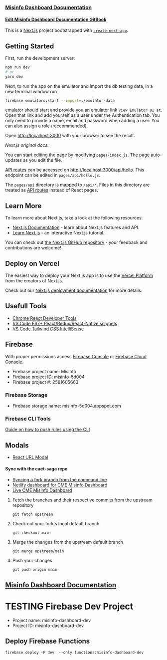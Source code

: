 ### [Misinfo Dashboard Documentation](https://center-for-media-engagement.gitbook.io/misinfo-dashboard/)

#### [Edit Misinfo Dashboard Documentation GitBook](https://app.gitbook.com/o/tmOnCbkSzYuWj7EVbFqg/s/h5B8zKreIfyiUKOT1awO/)

This is a [Next.js](https://nextjs.org/) project bootstrapped with [`create-next-app`](https://github.com/vercel/next.js/tree/canary/packages/create-next-app).

## Getting Started

First, run the development server:

```bash
npm run dev
# or
yarn dev
```

Next, to run the app on the emulator and import the db testing data, in a new terminal window run 

```bash
firebase emulators:start --import=./emulator-data
``` 

emulator should start and provide you an emulator link `View Emulator UI at`. Open that link and add yourself as a user under the Authentication tab. You only need to provide a name, email and password when adding a user. You can also assign a role (reccommended).

Open [http://localhost:3000](http://localhost:3000) with your browser to see the result.

_Next.js original docs:_

You can start editing the page by modifying `pages/index.js`. The page auto-updates as you edit the file.

[API routes](https://nextjs.org/docs/api-routes/introduction) can be accessed on [http://localhost:3000/api/hello](http://localhost:3000/api/hello). This endpoint can be edited in `pages/api/hello.js`.

The `pages/api` directory is mapped to `/api/*`. Files in this directory are treated as [API routes](https://nextjs.org/docs/api-routes/introduction) instead of React pages.

## Learn More

To learn more about Next.js, take a look at the following resources:

- [Next.js Documentation](https://nextjs.org/docs) - learn about Next.js features and API.
- [Learn Next.js](https://nextjs.org/learn) - an interactive Next.js tutorial.

You can check out [the Next.js GitHub repository](https://github.com/vercel/next.js/) - your feedback and contributions are welcome!

## Deploy on Vercel

The easiest way to deploy your Next.js app is to use the [Vercel Platform](https://vercel.com/new?utm_medium=default-template&filter=next.js&utm_source=create-next-app&utm_campaign=create-next-app-readme) from the creators of Next.js.

Check out our [Next.js deployment documentation](https://nextjs.org/docs/deployment) for more details.

## Usefull Tools

- [Chrome React Developer Tools](https://chrome.google.com/webstore/detail/react-developer-tools/fmkadmapgofadopljbjfkapdkoienihi)
- [VS Code ES7+ React/Redux/React-Native snippets](https://marketplace.visualstudio.com/items?itemName=dsznajder.es7-react-js-snippets)
- [VS Code Tailwind CSS IntelliSense](https://marketplace.visualstudio.com/items?itemName=bradlc.vscode-tailwindcss)

## Firebase

With proper permissions access [Firebase Console](https://console.firebase.google.com/) or [Firebase Cloud Console](https://console.cloud.google.com/welcome?project=misinfo-5d004).

- Firebase project name: Misinfo
- Firebase project ID: misinfo-5d004
- Firebase project #: 2581605663

### Firebase Storage

- Firebase storage name: misinfo-5d004.appspot.com
### Firebase CLI Tools

[Guide on how to push rules using the CLI](https://firebase.google.com/docs/firestore/security/get-started#use_the_firebase_cli)

## Modals

* [React URL Modal](https://github.com/remoteoss/react-url-modal)

#### Sync with the caet-saga repo

* [Syncing a fork branch from the command line](https://docs.github.com/en/pull-requests/collaborating-with-pull-requests/working-with-forks/syncing-a-fork#syncing-a-fork-branch-from-the-command-line)
* [Netlify dashboard for CME Misinfo Dashboard](https://app.netlify.com/sites/misinfo-dashboard/overview)
* [Live CME Misinfo Dashboard](https://misinfo-dashboard.netlify.app/dashboard)

1.  Fetch the branches and their respective commits from the upstream repository

    `git fetch upstream`
2.  Check out your fork's local default branch

    `git checkout main`
3.  Merge the changes from the upstream default branch

    `git merge upstream/main`
4.  Push your changes

    `git push origin main`

## [Misinfo Dashboard Documentation](http://localhost:5000/o/tmOnCbkSzYuWj7EVbFqg/s/h5B8zKreIfyiUKOT1awO/)

# TESTING Firebase Dev Project

- Project name: misinfo-dashboard-dev
- Project ID: misinfo-dashboard-dev

## Deploy Firebase Functions

`firebase deploy -P dev  --only functions:misinfo-dashboard-dev`

<!-- TODO: fix netlify deployment issue with yarn file -->
